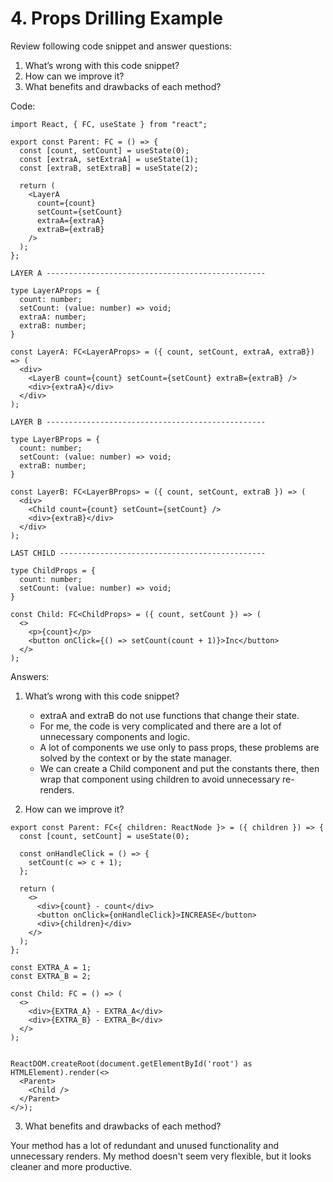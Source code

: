# 4. Props Drilling Example

Review following code snippet and answer questions:

1. What’s wrong with this code snippet?
2. How can we improve it?
3. What benefits and drawbacks of each method?

Code: 

```
import React, { FC, useState } from "react";

export const Parent: FC = () => {
  const [count, setCount] = useState(0);
  const [extraA, setExtraA] = useState(1);
  const [extraB, setExtraB] = useState(2);
  
  return (
    <LayerA
      count={count}
      setCount={setCount}
      extraA={extraA}
      extraB={extraB}
    /> 
  );
};

LAYER A -------------------------------------------------

type LayerAProps = {
  count: number;
  setCount: (value: number) => void;
  extraA: number;
  extraB: number;
}

const LayerA: FC<LayerAProps> = ({ count, setCount, extraA, extraB}) => (
  <div>
    <LayerB count={count} setCount={setCount} extraB={extraB} />
    <div>{extraA}</div>
  </div> 
);

LAYER B -------------------------------------------------

type LayerBProps = {
  count: number;
  setCount: (value: number) => void;
  extraB: number;
}

const LayerB: FC<LayerBProps> = ({ count, setCount, extraB }) => (
  <div>
    <Child count={count} setCount={setCount} />
    <div>{extraB}</div>
  </div> 
);

LAST CHILD ----------------------------------------------

type ChildProps = {
  count: number;
  setCount: (value: number) => void;
}

const Child: FC<ChildProps> = ({ count, setCount }) => (
  <>
    <p>{count}</p>
    <button onClick={() => setCount(count + 1)}>Inc</button>
  </>
);
```

Answers:

1. What’s wrong with this code snippet?

   - extraA and extraB do not use functions that change their state.
   - For me, the code is very complicated and there are a lot of unnecessary components and logic. 
   - A lot of components we use only to pass props, these problems are solved by the context or by the state manager.
   - We can create a Child component and put the constants there, then wrap that component using children to avoid unnecessary re-renders.

2. How can we improve it?

```
export const Parent: FC<{ children: ReactNode }> = ({ children }) => {
  const [count, setCount] = useState(0);
  
  const onHandleClick = () => {
    setCount(c => c + 1);
  };
  
  return (
    <>
      <div>{count} - count</div>
      <button onClick={onHandleClick}>INCREASE</button>
      <div>{children}</div>
    </>
  );
};

const EXTRA_A = 1;
const EXTRA_B = 2;

const Child: FC = () => (
  <>
    <div>{EXTRA_A} - EXTRA_A</div>
    <div>{EXTRA_B} - EXTRA_B</div>
  </>
);


ReactDOM.createRoot(document.getElementById('root') as HTMLElement).render(<>
  <Parent>
    <Child />
  </Parent>
</>);
```

3. What benefits and drawbacks of each method?

Your method has a lot of redundant and unused functionality and unnecessary renders. My method doesn't seem very flexible, but it looks cleaner and more productive.